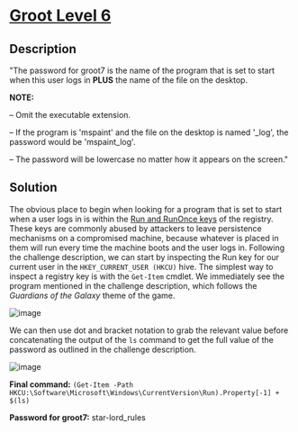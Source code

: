 # [Groot Level 6](https://underthewire.tech/groot-6)
## Description
"The password for groot7 is the name of the program that is set to start when this user logs in **PLUS** the name of the file on the desktop.

**NOTE:**

– Omit the executable extension.

– If the program is 'mspaint' and the file on the desktop is named '_log', the password would be 'mspaint_log'.

– The password will be lowercase no matter how it appears on the screen."

## Solution
The obvious place to begin when looking for a program that is set to start when a user logs in is within the [Run and RunOnce keys](https://learn.microsoft.com/en-us/windows/win32/setupapi/run-and-runonce-registry-keys) of the registry. These keys are commonly abused by attackers to leave persistence mechanisms on a compromised machine, because whatever is placed in them will run every time the machine boots and the user logs in. Following the challenge description, we can start by inspecting the Run key for our current user in the `HKEY_CURRENT_USER (HKCU)` hive. The simplest way to inspect a registry key is with the `Get-Item` cmdlet. We immediately see the program mentioned in the challenge description, which follows the *Guardians of the Galaxy* theme of the game.

![image](https://github.com/user-attachments/assets/5655d0cf-08c7-4bf9-9ef1-23d3857fd59d)

We can then use dot and bracket notation to grab the relevant value before concatenating the output of the `ls` command to get the full value of the password as outlined in the challenge description.

![image](https://github.com/user-attachments/assets/3031cee4-1732-4450-a5bc-4d038a165c97)

**Final command:** `(Get-Item -Path HKCU:\Software\Microsoft\Windows\CurrentVersion\Run).Property[-1] + $(ls)`

**Password for groot7:** star-lord_rules
